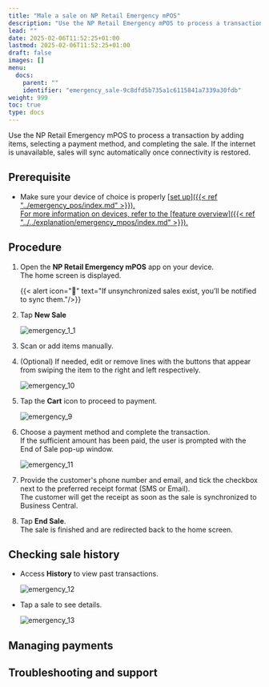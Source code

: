```yaml
---
title: "Male a sale on NP Retail Emergency mPOS"
description: "Use the NP Retail Emergency mPOS to process a transaction by adding items, selecting a payment method, and completing the sale. If the internet is unavailable, sales will sync automatically once connectivity is restored."
lead: ""
date: 2025-02-06T11:52:25+01:00
lastmod: 2025-02-06T11:52:25+01:00
draft: false
images: []
menu:
  docs:
    parent: ""
    identifier: "emergency_sale-9c8dfd5b735a1c6115841a7339a30fdb"
weight: 999
toc: true
type: docs
---
```


Use the NP Retail Emergency mPOS to process a transaction by adding items, selecting a payment method, and completing the sale. If the internet is unavailable, sales will sync automatically once connectivity is restored.

## Prerequisite

- Make sure your device of choice is properly [<ins>set up<ins>]({{< ref "../emergency_pos/index.md" >}}).      
  For more information on devices, refer to the [<ins>feature overview<ins>]({{< ref "../../explanation/emergency_mpos/index.md" >}}).

## Procedure

1. Open the **NP Retail Emergency mPOS** app on your device.      
   The home screen is displayed.

    {{< alert icon="📝" text="If unsynchronized sales exist, you’ll be notified to sync them."/>}}

2. Tap **New Sale**

   ![emergency_1_1](Images/emergency_1_1.png)

3. Scan or add items manually.
4. (Optional) If needed, edit or remove lines with the buttons that appear from swiping the item to the right and left respectively.

     ![emergency_10](Images/emergency_10.png)

5. Tap the **Cart** icon to proceed to payment.

    ![emergency_9](Images/emergency_9.png) 

6. Choose a payment method and complete the transaction.       
   If the sufficient amount has been paid, the user is prompted with the End of Sale pop-up window.

    ![emergency_11](Images/emergency_11.png)
   
7. Provide the customer's phone number and email, and tick the checkbox next to the preferred receipt format (SMS or Email).    
   The customer will get the receipt as soon as the sale is synchronized to Business Central.
   
8. Tap **End Sale**.     
   The sale is finished and are redirected back to the home screen.


## Checking sale history

- Access **History** to view past transactions.

    ![emergency_12](Images/emergency_12.png)

- Tap a sale to see details.

    ![emergency_13](Images/emergency_13.png)

## Managing payments

## Troubleshooting and support